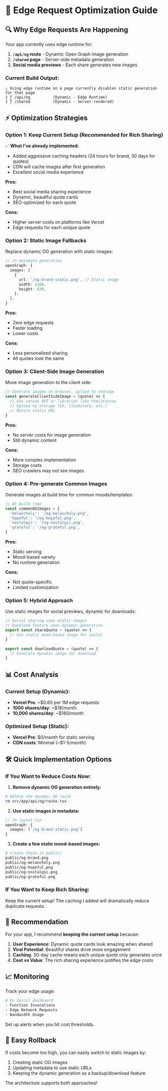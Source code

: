 # 🚀 Edge Request Optimization Guide

## 🔍 **Why Edge Requests Are Happening**

Your app currently uses edge runtime for:

1. **`/api/og` route** - Dynamic Open Graph image generation
2. **`/shared` page** - Server-side metadata generation
3. **Social media previews** - Each share generates new images

### **Current Build Output:**
```
⚠ Using edge runtime on a page currently disables static generation for that page
├ ƒ /api/og          (Dynamic - Edge Runtime)
├ ƒ /shared          (Dynamic - Server-rendered)
```

## ⚡ **Optimization Strategies**

### **Option 1: Keep Current Setup (Recommended for Rich Sharing)**
✅ **What I've already implemented:**
- Added aggressive caching headers (24 hours for brand, 30 days for quotes)
- CDN will cache images after first generation
- Excellent social media experience

**Pros:**
- Best social media sharing experience
- Dynamic, beautiful quote cards
- SEO-optimized for each quote

**Cons:**
- Higher server costs on platforms like Vercel
- Edge requests for each unique quote

### **Option 2: Static Image Fallbacks**
Replace dynamic OG generation with static images:

```typescript
// In metadata generation
openGraph: {
  images: [
    {
      url: '/og-brand-static.png', // Static image
      width: 1200,
      height: 630,
    },
  ],
}
```

**Pros:**
- Zero edge requests
- Faster loading
- Lower costs

**Cons:**
- Less personalized sharing
- All quotes look the same

### **Option 3: Client-Side Image Generation**
Move image generation to the client side:

```typescript
// Generate images in browser, upload to storage
const generateClientSideImage = (quote) => {
  // Use canvas API or libraries like html2canvas
  // Upload to storage (S3, Cloudinary, etc.)
  // Return static URL
}
```

**Pros:**
- No server costs for image generation
- Still dynamic content

**Cons:**
- More complex implementation
- Storage costs
- SEO crawlers may not see images

### **Option 4: Pre-generate Common Images**
Generate images at build time for common moods/templates:

```typescript
// At build time
const commonOGImages = {
  'melancholy': '/og-melancholy.png',
  'hopeful': '/og-hopeful.png',
  'nostalgic': '/og-nostalgic.png',
  'grateful': '/og-grateful.png',
}
```

**Pros:**
- Static serving
- Mood-based variety
- No runtime generation

**Cons:**
- Not quote-specific
- Limited customization

### **Option 5: Hybrid Approach**
Use static images for social previews, dynamic for downloads:

```typescript
// Social sharing uses static images
// Download feature uses dynamic generation
export const shareQuote = (quote) => {
  // Use static mood-based image for social
}

export const downloadQuote = (quote) => {
  // Generate dynamic image for download
}
```

## 📊 **Cost Analysis**

### **Current Setup (Dynamic):**
- **Vercel Pro**: ~$0.60 per 1M edge requests
- **1000 shares/day**: ~$18/month
- **10,000 shares/day**: ~$180/month

### **Optimized Setup (Static):**
- **Vercel Pro**: $0/month for static serving
- **CDN costs**: Minimal (~$1-5/month)

## 🛠 **Quick Implementation Options**

### **If You Want to Reduce Costs Now:**

1. **Remove dynamic OG generation entirely:**
```bash
# Delete the dynamic OG route
rm src/app/api/og/route.tsx
```

2. **Use static images in metadata:**
```typescript
// In layout.tsx
openGraph: {
  images: ['/og-brand-static.png']
}
```

3. **Create a few static mood-based images:**
```bash
# Create these in public/
public/og-brand.png
public/og-melancholy.png
public/og-hopeful.png
public/og-nostalgic.png
public/og-grateful.png
```

### **If You Want to Keep Rich Sharing:**

Keep the current setup! The caching I added will dramatically reduce duplicate requests.

## 🎯 **Recommendation**

For your app, I recommend **keeping the current setup** because:

1. **User Experience**: Dynamic quote cards look amazing when shared
2. **Viral Potential**: Beautiful shares drive more engagement
3. **Caching**: 30-day cache means each unique quote only generates once
4. **Cost vs Value**: The rich sharing experience justifies the edge costs

## 📈 **Monitoring**

Track your edge usage:
```bash
# On Vercel dashboard
- Function Invocations
- Edge Network Requests
- Bandwidth Usage
```

Set up alerts when you hit cost thresholds.

## 🔄 **Easy Rollback**

If costs become too high, you can easily switch to static images by:
1. Creating static OG images
2. Updating metadata to use static URLs
3. Keeping the dynamic generation as a backup/download feature

The architecture supports both approaches! 